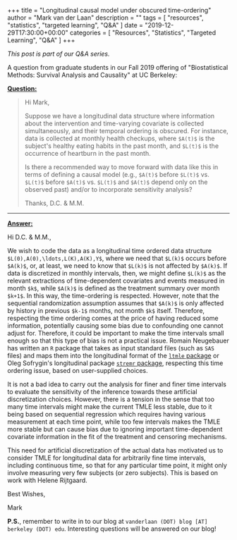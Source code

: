 +++
title = "Longitudinal causal model under obscured time-ordering"
author = "Mark van der Laan"
description = ""
tags = [
    "resources",
    "statistics",
    "targeted learning",
    "Q&A"
]
date = "2019-12-29T17:30:00+00:00"
categories = [
    "Resources",
    "Statistics",
    "Targeted Learning",
    "Q&A"
]
+++

_This post is part of our Q&A series._

A question from graduate students in our Fall 2019 offering of "Biostatistical
Methods: Survival Analysis and Causality" at UC Berkeley:

<u>**Question:**</u>

> Hi Mark,
>
> Suppose we have a longitudinal data structure where information about the
> intervention and time-varying covariate is collected simultaneously, and their
> temporal ordering is obscured. For instance, data is collected at monthly
> health checkups, where `$A(t)$` is the subject's healthy eating habits in the
> past month, and `$L(t)$` is the occurrence of heartburn in the past month.
>
> Is there a recommended way to move forward with data like this in terms of
> defining a causal model (e.g., `$A(t)$` before `$L(t)$` vs. `$L(t)$` before
> `$A(t)$` vs. `$L(t)$` and `$A(t)$` depend only on the observed past) and/or to
> incorporate sensitivity analysis?
>
> Thanks,
> D.C. & M.M.

---

<u>**Answer:**</u>

Hi D.C. & M.M.,

We wish to code the data as a longitudinal time ordered data structure
`$L(0),A(0),\ldots,L(K),A(K),Y$`, where we need that `$L(k)$` occurs before
`$A(k)$`, or, at least, we need to know that `$L(k)$` is not affected by
`$A(k)$`. If data is discretized in monthly intervals, then, we might define
`$L(k)$` as the relevant extractions of time-dependent covariates and events
measured in month `$k$`, while `$A(k)$` is defined as the treatment summary over
month `$k+1$`. In this way, the time-ordering is respected. However, note that
the sequential randomization assumption assumes that `$A(k)$` is only affected
by history in previous `$k-1$` months, not month `$k$` itself. Therefore,
respecting the time ordering comes at the price of having reduced some
information, potentially causing some bias due to confounding one cannot adjust
for. Therefore, it could be important to make the time intervals small enough so
that this type of bias is not a practical issue. Romain Neugebauer has written
an `R` package that takes as input standard files (such as `SAS` files) and maps
them into the longitudinal format of the [`ltmle`
package]( https://CRAN.R-project.org/package=ltmle) or Oleg Sofrygin's
longitudinal package [`stremr`
package](https://github.com/osofr/stremr), respecting this time ordering issue,
based on user-supplied choices.

It is not a bad idea to carry out the analysis for finer and finer time
intervals to evaluate the sensitivity of the inference towards these artificial
discretization choices. However, there is a tension in the sense that too many
time intervals might make the current TMLE less stable, due to it being based on
sequential regression which requires having various measurement at each time
point, while too few intervals makes the TMLE more stable but can cause bias due
to ignoring important time-dependent covariate information in the fit of the
treatment and censoring mechanisms.

This need for artificial discretization of the actual data has motivated us to
consider TMLE for longitudinal data for arbitrarily fine time intervals,
including continuous time, so that for any particular time point, it might only
involve measuring very few subjects (or zero subjects). This is based on work
with Helene Rijtgaard.

Best Wishes,

Mark

__P.S.__, remember to write in to our blog at `vanderlaan (DOT) blog [AT]
berkeley (DOT) edu`. Interesting questions will be answered on our blog!
